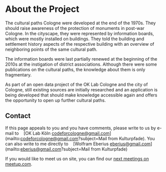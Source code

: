 About the Project
=================

The cultural paths Cologne were developed at the end of the 1970s. They should raise awareness of the protection of monuments in post-war Cologne. In the cityscape, they were represented by information boards, which were mostly installed on buildings. They told the building and settlement history aspects of the respective building with an overview of neighboring points of the same cultural path.

The information boards were last partially renewed at the beginning of the 2010s at the instigation of district associations. Although there were some publications on the cultural paths, the knowledge about them is only fragmentary.

As part of an open data project of the OK Lab Cologne and the city of Cologne, still existing sources are initially researched and an application is being developed that should make knowledge accessible again and offers the opportunity to open up further cultural paths.

Contact
-------

If this page appeals to you and you have comments, please write to us by e-mail to    [OK Lab Köln <codeforcologne@gmail.com>](mailto:codeforcologne@gmail.com?subject=Mail from Kulturpfade). You can also write to me directly to    [Wolfram Eberius <eberius@gmail.com>](mailto:eberius@gmail.com?subject=Mail from Kulturpfade)

If you would like to meet us on site, you can find our [next meetings on meetup.com](https://www.meetup.com/de-DE/codeforcologne/).